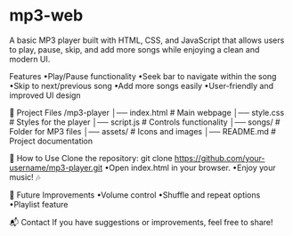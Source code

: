 # mp3-web
A basic MP3 player built with HTML, CSS, and JavaScript that allows users to play, pause, skip, and add more songs while enjoying a clean and modern UI.

Features
•Play/Pause functionality
•Seek bar to navigate within the song
•Skip to next/previous song
•Add more songs easily
•User-friendly and improved UI design

📂 Project Files
/mp3-player
│── index.html       # Main webpage
│── style.css        # Styles for the player
│── script.js        # Controls functionality
│── songs/           # Folder for MP3 files
│── assets/          # Icons and images
│── README.md        # Project documentation

🔧 How to Use
  Clone the repository: git clone https://github.com/your-username/mp3-player.git
  •Open index.html in your browser.
  •Enjoy your music! 🎶

🎯 Future Improvements
•Volume control
•Shuffle and repeat options
•Playlist feature

📬 Contact
If you have suggestions or improvements, feel free to share!
